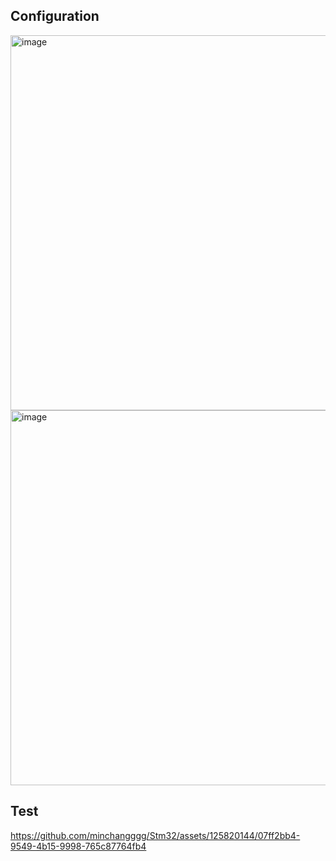 ## Configuration 
<img width="600" alt="image" src="https://github.com/minchangggg/Stm32/assets/125820144/c172209a-710a-45ce-a8d4-09f3ad24c6f3">

<img width="600" alt="image" src="https://github.com/minchangggg/Stm32/assets/125820144/38b934a3-999b-48fb-8826-8f2767423ff1">

## Test
https://github.com/minchangggg/Stm32/assets/125820144/07ff2bb4-9549-4b15-9998-765c87764fb4

